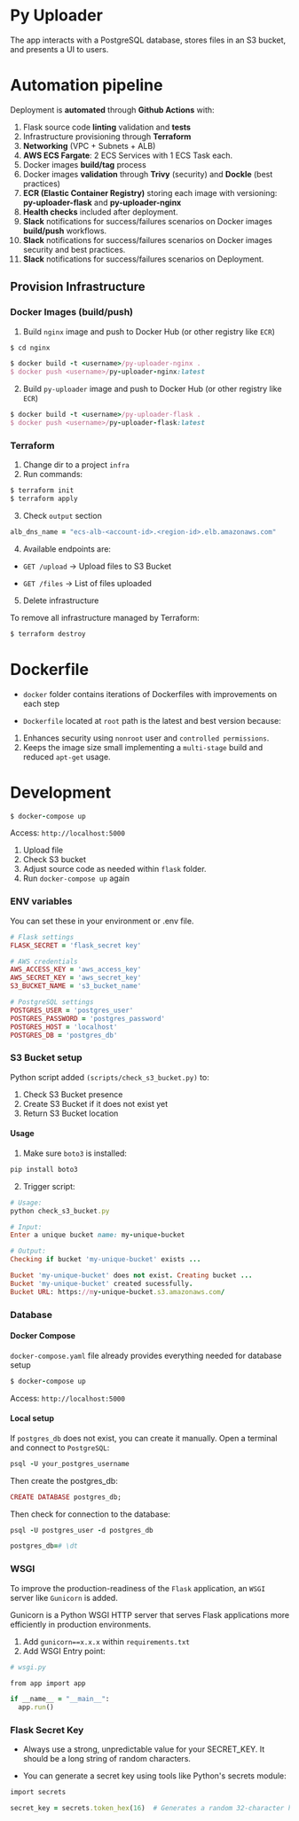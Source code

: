 # Py Uploader

The app interacts with a PostgreSQL database, stores files in an S3 bucket, and presents a UI to users.

# Automation pipeline

Deployment is **automated** through **Github Actions** with:

1. Flask source code **linting** validation and **tests**
2. Infrastructure provisioning through **Terraform**
3. **Networking** (VPC + Subnets + ALB)
4. **AWS ECS Fargate**: 2 ECS Services with 1 ECS Task each.
5. Docker images **build/tag** process
6. Docker images **validation** through **Trivy** (security) and **Dockle** (best practices)
7. **ECR (Elastic Container Registry)** storing each image with versioning: **py-uploader-flask** and **py-uploader-nginx**
8. **Health checks** included after deployment.
9. **Slack** notifications for success/failures scenarios on Docker images **build/push** workflows.
10. **Slack** notifications for success/failures scenarios on Docker images security and best practices.
11. **Slack** notifications for success/failures scenarios on Deployment.

## Provision Infrastructure

### Docker Images (build/push)

1. Build `nginx` image and push to Docker Hub (or other registry like `ECR`)

```ruby
$ cd nginx

$ docker build -t <username>/py-uploader-nginx .
$ docker push <username>/py-uploader-nginx:latest
```

2. Build `py-uploader` image and push to Docker Hub (or other registry like `ECR`)

```ruby
$ docker build -t <username>/py-uploader-flask .
$ docker push <username>/py-uploader-flask:latest
```

### Terraform

1. Change dir to a project `infra`
2. Run commands:

```ruby
$ terraform init
$ terraform apply
```

3. Check `output` section

```ruby
alb_dns_name = "ecs-alb-<account-id>.<region-id>.elb.amazonaws.com"
```

4. Available endpoints are:

- `GET /upload` -> Upload files to S3 Bucket

- `GET /files` -> List of files uploaded

5. Delete infrastructure

To remove all infrastructure managed by Terraform:

```ruby
$ terraform destroy
```

# Dockerfile

- `docker` folder contains iterations of Dockerfiles with improvements on each step

- `Dockerfile` located at `root` path is the latest and best version because:

1. Enhances security using `nonroot` user and `controlled permissions`.
2. Keeps the image size small implementing a `multi-stage` build and reduced `apt-get` usage.

# Development

```ruby
$ docker-compose up
```

Access: `http://localhost:5000`

1. Upload file
2. Check S3 bucket
3. Adjust source code as needed within `flask` folder.
4. Run `docker-compose up` again

### ENV variables

You can set these in your environment or .env file.

```ruby
# Flask settings
FLASK_SECRET = 'flask_secret key'

# AWS credentials
AWS_ACCESS_KEY = 'aws_access_key'
AWS_SECRET_KEY = 'aws_secret_key'
S3_BUCKET_NAME = 's3_bucket_name'

# PostgreSQL settings
POSTGRES_USER = 'postgres_user'
POSTGRES_PASSWORD = 'postgres_password'
POSTGRES_HOST = 'localhost'
POSTGRES_DB = 'postgres_db'
```

### S3 Bucket setup

Python script added `(scripts/check_s3_bucket.py)` to:

1. Check S3 Bucket presence
2. Create S3 Bucket if it does not exist yet
3. Return S3 Bucket location

#### Usage

1. Make sure `boto3` is installed:

```ruby
pip install boto3
```

2. Trigger script:

```ruby
# Usage:
python check_s3_bucket.py

# Input:
Enter a unique bucket name: my-unique-bucket

# Output:
Checking if bucket 'my-unique-bucket' exists ...

Bucket 'my-unique-bucket' does not exist. Creating bucket ...
Bucket 'my-unique-bucket' created sucessfully.
Bucket URL: https://my-unique-bucket.s3.amazonaws.com/
```

### Database

#### Docker Compose

`docker-compose.yaml` file already provides everything needed for database setup

```ruby
$ docker-compose up
```

Access: `http://localhost:5000`

#### Local setup

If `postgres_db` does not exist, you can create it manually. Open a terminal and connect to `PostgreSQL`:

```ruby
psql -U your_postgres_username
```

Then create the postgres_db:

```ruby
CREATE DATABASE postgres_db;
```

Then check for connection to the database:

```ruby
psql -U postgres_user -d postgres_db

postgres_db=# \dt
```

### WSGI

To improve the production-readiness of the `Flask` application, an `WSGI` server like `Gunicorn` is added.

Gunicorn is a Python WSGI HTTP server that serves Flask applications more efficiently in production environments.

1. Add `gunicorn==x.x.x` within `requirements.txt`
2. Add WSGI Entry point:

```ruby
# wsgi.py

from app import app

if __name__ = "__main__":
  app.run()
```

### Flask Secret Key

- Always use a strong, unpredictable value for your SECRET_KEY. It should be a long string of random characters.

- You can generate a secret key using tools like Python's secrets module:

```ruby
import secrets

secret_key = secrets.token_hex(16)  # Generates a random 32-character hex string
```

